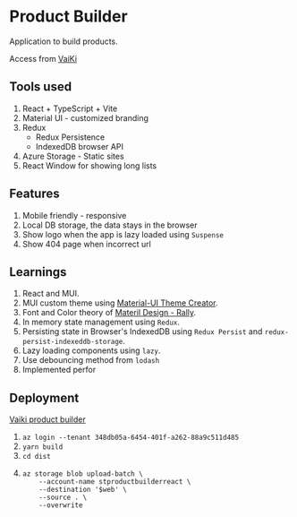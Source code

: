 # Product Builder

Application to build products.

Access from [VaiKi](https://stproductbuilderreact.z13.web.core.windows.net/)

## Tools used

1. React + TypeScript + Vite
1. Material UI - customized branding
1. Redux
   - Redux Persistence
   - IndexedDB browser API
1. Azure Storage - Static sites
1. React Window for showing long lists

## Features

1. Mobile friendly - responsive
1. Local DB storage, the data stays in the browser
1. Show logo when the app is lazy loaded using `Suspense`
1. Show 404 page when incorrect url

## Learnings

1. React and MUI.
1. MUI custom theme using [Material-UI Theme Creator](https://bareynol.github.io/mui-theme-creator/).
1. Font and Color theory of [Materil Design - Rally](https://m2.material.io/design/material-studies/rally.html#color).
1. In memory state management using `Redux`.
1. Persisting state in Browser's IndexedDB using `Redux Persist` and `redux-persist-indexeddb-storage`.
1. Lazy loading components using `lazy`.
1. Use debouncing method from `lodash`
1. Implemented perfor

## Deployment

[Vaiki product builder](https://stproductbuilderreact.z13.web.core.windows.net/)

1. `az login --tenant 348db05a-6454-401f-a262-88a9c511d485`
1. `yarn build`
1. `cd dist`
1. ```
   az storage blob upload-batch \
       --account-name stproductbuilderreact \
       --destination '$web' \
       --source . \
       --overwrite
   ```
